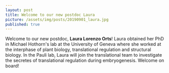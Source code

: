 ```yaml
---
layout: post
title: Welcome to our new postdoc Laura
picture: /assets/img/posts/20190901_laura.jpg
published: true
---
```

Welcome to our new postdoc, **Laura Lorenzo Orts**! Laura obtained her PhD in Michael Hothorn's lab at the University of Geneva where she worked at the interphase of plant biology, translational regulation and structural biology. In the Pauli lab, Laura will join the translational team to investigate the secretes of translational regulation during embryogenesis. Welcome on board!
